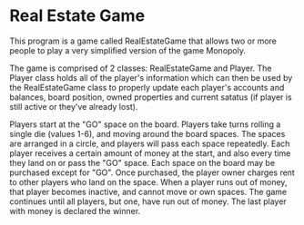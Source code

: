 # Real Estate Game

This program is a game called RealEstateGame that allows two or more people to play a very simplified version of the game Monopoly.

The game is comprised of 2 classes: RealEstateGame and Player. 
The Player class holds all of the player's information which can then be used by the RealEstateGame class to properly update each player's accounts and balances, board position, owned properties and current satatus (if player is still active or they've already lost). 

Players start at the "GO" space on the board. Players take turns rolling a single die (values 1-6), and moving around the board spaces. The spaces are arranged in a circle, and players will pass each space repeatedly. Each player receives a certain amount of money at the start, and also every time they land on or pass the "GO" space. Each space on the board may be purchased except for "GO". Once purchased, the player owner charges rent to other players who land on the space. When a player runs out of money, that player becomes inactive, and cannot move or own spaces. The game continues until all players, but one, have run out of money. The last player with money is declared the winner.
